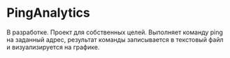 # PingAnalytics
В разработке.
Проект для собственных целей. Выполняет команду ping на заданный адрес, результат команды записывается в текстовый файл и визуализируется на графике.
